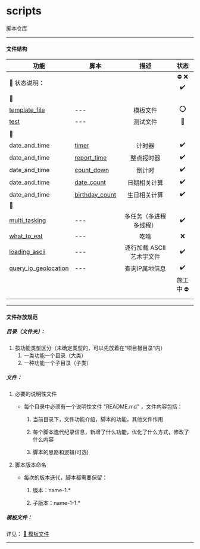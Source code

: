 # scripts
脚本仓库


---


#### 文件结构

|功能|脚本|描述|状态|
|---|---|:---:|:---:|
|:loudspeaker: 状态说明：|||:no_entry: :x: :heavy_check_mark:|
|:pushpin:||||
|[template_file]|---|模板文件|:o:|
|[test]|---|测试文件|:bug:|
|||||
|:pushpin:||||
|date_and_time|[timer]|计时器|:heavy_check_mark:|
|date_and_time|[report_time]|整点报时器|:heavy_check_mark:|
|date_and_time|[count_down]|倒计时|:heavy_check_mark:|
|date_and_time|[date_count]|日期相关计算|:heavy_check_mark:|
|date_and_time|[birthday_count]|生日相关计算|:heavy_check_mark:|
|:pushpin:||||
|[multi_tasking]|---|多任务（多进程多线程）|:heavy_check_mark:|
|[what_to_eat]|---|吃啥|:x:|
|[loading_ascii]|---|逐行加载 ASCII 艺术字文件|:heavy_check_mark:|
|[query_ip_geolocation]|---|查询IP属地信息|:heavy_check_mark:|
||||施工中 :no_entry:|
|||||

[template_file]: ./template_file
[test]: ./test
[timer]: ./date_and_time/timer
[report_time]: ./date_and_time/report_time
[count_down]: ./date_and_time/count_down
[date_count]: ./date_and_time/date_count
[birthday_count]: ./date_and_time/birthday_count
[multi_tasking]: ./multi_tasking
[what_to_eat]: ./what_to_eat
[loading_ascii]: ./loading_ascii
[query_ip_geolocation]: ./query_ip_geolocation


---


#### 文件存放规范

##### 目录（文件夹）：

1. 按功能类型区分（未确定类型的，可以先放着在“项目根目录”内）
    1. 一类功能一个目录（大类）
    2. 一种功能一个子目录（子类）

##### 文件：

1. 必要的说明性文件

    - 每个目录中必须有一个说明性文件 "README.md" ，文件内容包括：

      1. 当前目录下，文件功能介绍，脚本的功能，其他文件作用

      2. 每个脚本迭代纪录信息，新增了什么功能，优化了什么方式，修改了什么内容

      3. 脚本的思路和逻辑(可选)

2. 脚本版本命名

    - 每次的版本迭代，脚本都需要保留：

      1. 版本：name-1.*

      2. 子版本：name-1-1.*

##### 模板文件：

详见：
[:link: 模板文件](https://github.com/askygroup/scripts/tree/master/template_file "脚本相关模板文件")


---

